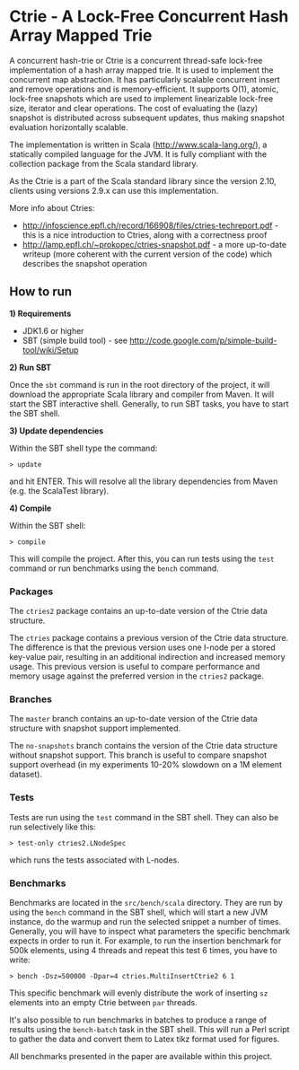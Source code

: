 # Ctrie - A Lock-Free Concurrent Hash Array Mapped Trie

A concurrent hash-trie or Ctrie is a concurrent thread-safe lock-free implementation of a hash array mapped trie. It is used to implement the concurrent map abstraction. It has particularly scalable concurrent insert and remove operations and is memory-efficient. It supports O(1), atomic, lock-free snapshots which are used to implement linearizable lock-free size, iterator and clear operations. The cost of evaluating the (lazy) snapshot is distributed across subsequent updates, thus making snapshot evaluation horizontally scalable.

The implementation is written in Scala (http://www.scala-lang.org/), a statically compiled language for the JVM. It is fully compliant with the collection package from the Scala standard library.

As the Ctrie is a part of the Scala standard library since the version 2.10, clients using versions 2.9.x can use this implementation.

More info about Ctries:

- http://infoscience.epfl.ch/record/166908/files/ctries-techreport.pdf - this is a nice introduction to Ctries, along with a correctness proof
- http://lamp.epfl.ch/~prokopec/ctries-snapshot.pdf - a more up-to-date writeup (more coherent with the current version of the code) which describes the snapshot operation


## How to run

__1) Requirements__

- JDK1.6 or higher
- SBT (simple build tool) - see http://code.google.com/p/simple-build-tool/wiki/Setup

__2) Run SBT__

Once the `sbt` command is run in the root directory of the project, it will download the appropriate Scala library and compiler from Maven. It will start the SBT interactive shell. Generally, to run SBT tasks, you have to start the SBT shell.

__3) Update dependencies__

Within the SBT shell type the command:

    > update

and hit ENTER. This will resolve all the library dependencies from Maven (e.g. the ScalaTest library).

__4) Compile__

Within the SBT shell:

    > compile

This will compile the project. After this, you can run tests using the `test` command or run benchmarks using the `bench` command.


### Packages

The `ctries2` package contains an up-to-date version of the Ctrie data structure.

The `ctries` package contains a previous version of the Ctrie data structure. The difference is that the previous version uses one I-node per a stored key-value pair, resulting in an additional indirection and increased memory usage. This previous version is useful to compare performance and memory usage against the preferred version in the `ctries2` package.


### Branches

The `master` branch contains an up-to-date version of the Ctrie data structure with snapshot support implemented.

The `no-snapshots` branch contains the version of the Ctrie data structure without snapshot support. This branch is useful to compare snapshot support overhead (in my experiments 10-20% slowdown on a 1M element dataset).


### Tests

Tests are run using the `test` command in the SBT shell. They can also be run selectively like this:

    > test-only ctries2.LNodeSpec

which runs the tests associated with L-nodes.


### Benchmarks

Benchmarks are located in the `src/bench/scala` directory. They are run by using the `bench` command in the SBT shell, which will start a new JVM instance, do the warmup and run the selected snippet a number of times. Generally, you will have to inspect what parameters the specific benchmark expects in order to run it. For example, to run the insertion benchmark for 500k elements, using 4 threads and repeat this test 6 times, you have to write:

    > bench -Dsz=500000 -Dpar=4 ctries.MultiInsertCtrie2 6 1

This specific benchmark will evenly distribute the work of inserting `sz` elements into an empty Ctrie between `par` threads.

It's also possible to run benchmarks in batches to produce a range of results using the `bench-batch` task in the SBT shell. This will run a Perl script to gather the data and convert them to Latex tikz format used for figures.

All benchmarks presented in the paper are available within this project.
